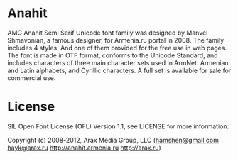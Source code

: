 Anahit
======

AMG Anahit Semi Serif Unicode font family was designed by Manvel Shmavonian, a famous designer, for Armenia.ru portal in 2008. The family includes 4 styles. And one of them provided for the free use in web pages. The font is made in OTF format, conforms to the Unicode Standard, and includes characters of three main character sets used in ArmNet: Armenian and Latin alphabets, and Cyrillic characters. A full set is available for sale for commercial use.

License
=======

SIL Open Font License (OFL) Version 1.1, see LICENSE for more information.

Copyright (c) 2008-2012, Arax Media Group, LLC (hamshen@gmail.com hayk@arax.ru http://anahit.armenia.ru http://arax.ru)
